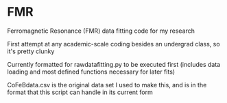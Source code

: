 # FMR
Ferromagnetic Resonance (FMR) data fitting code for my research

First attempt at any academic-scale coding besides an undergrad class, so it's pretty clunky

Currently formatted for rawdatafitting.py to be executed first (includes data loading and most defined functions necessary for later fits)

CoFeBdata.csv is the original data set I used to make this, and is in the format that this script can handle in its current form
